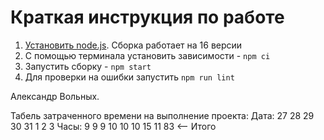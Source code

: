 # Краткая инструкция по работе

1. [Установить node.js](https://nodejs.org/download/release/latest-v16.x/). Сборка работает на 16 версии
2. С помощью терминала установить зависимости - `npm ci`
3. Запустить сборку - `npm start`
4. Для проверки на ошибки запустить `npm run lint`


Александр Вольных.

Табель затраченного времени на выполнение проекта:
Дата:    27  28  29  30  31  1  2  3
Часы:    9    9   9  10  10 10 15 11   83 <-- Итого

